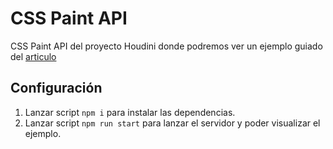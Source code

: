 # CSS Paint API

CSS Paint API del proyecto Houdini donde podremos ver un ejemplo guiado del [articulo](https://ifgeekthen.everis.com/es/CSS-Paint-API)

## Configuración

1. Lanzar script `npm i` para instalar las dependencias.
2. Lanzar script `npm run start` para lanzar el servidor y poder visualizar el ejemplo.



